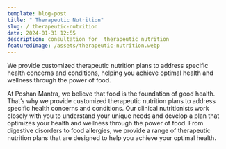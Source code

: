 ```yaml
---
template: blog-post
title: " Therapeutic Nutrition"
slug: / therapeutic-nutrition
date: 2024-01-31 12:55
description: consultation for  therapeutic nutrition
featuredImage: /assets/therapeutic-nutrition.webp
---
```

We provide customized therapeutic nutrition plans to address specific health concerns and conditions, helping you achieve optimal health and wellness through the power of food.

At Poshan Mantra, we believe that food is the foundation of good health. That’s why we provide customized therapeutic nutrition plans to address specific health concerns and conditions. Our clinical nutritionists work closely with you to understand your unique needs and develop a plan that optimizes your health and wellness through the power of food. From digestive disorders to food allergies, we provide a range of therapeutic nutrition plans that are designed to help you achieve your optimal health.